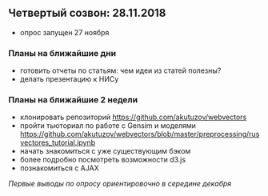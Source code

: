 ## Четвертый созвон: 28.11.2018

* опрос запущен 27 ноября

### Планы на ближайшие дни
 
* готовить отчеты по статьям: чем идеи из статей полезны? 
* делать презентацию к НИСу 

### Планы на ближайшие 2 недели

* клонировать репозиторий https://github.com/akutuzov/webvectors
* пройти тьюториал по работе с Gensim и моделями https://github.com/akutuzov/webvectors/blob/master/preprocessing/rusvectores_tutorial.ipynb
* начать знакомиться с  уже существующим бэком 
* более подробно посмотреть возможности d3.js
* познакомиться с AJAX 

*Первые выводы по опросу ориентировочно в середине декабря*